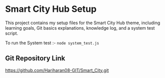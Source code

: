 # Smart City Hub Setup

This project contains my setup files for the Smart City Hub theme, including learning goals, Git basics explanations, knowledge log, and a system test script.

To run the System test :- ```node system_test.js```

## Git Repository Link 
https://github.com/Hariharan08-GIT/Smart_City.git
